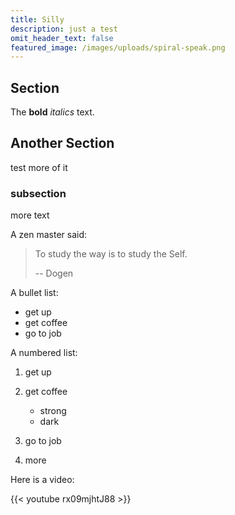 ```yaml
---
title: Silly
description: just a test
omit_header_text: false
featured_image: /images/uploads/spiral-speak.png
---
```

## Section

The **bold** *italics* text.

## Another Section

test more of it

### subsection

more text

A zen master said:

> To study the way is to study the Self.
>
> \-- Dogen

A bullet list:

* get up
* get coffee
* go to job

A numbered list:

1. get up
2. get coffee

   * strong
   * dark
3. go to job
4. more

Here is a video:

{{< youtube rx09mjhtJ88 >}}